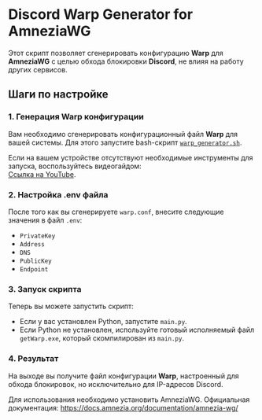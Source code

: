 # Discord Warp Generator for AmneziaWG

Этот скрипт позволяет сгенерировать конфигурацию **Warp** для **AmneziaWG** с целью обхода блокировки **Discord**, не влияя на работу других сервисов.

## Шаги по настройке

### 1. Генерация Warp конфигурации
Вам необходимо сгенерировать конфигурационный файл **Warp** для вашей системы. Для этого запустите bash-скрипт [`warp_generator.sh`](warp_generator.sh).

Если на вашем устройстве отсутствуют необходимые инструменты для запуска, воспользуйтесь видеогайдом:  
[Ссылка на YouTube](https://youtu.be/81VYImVfupw?si=37vd13xqWatQIPaD).

### 2. Настройка .env файла
После того как вы сгенерируете `warp.conf`, внесите следующие значения в файл `.env`:
- `PrivateKey`
- `Address`
- `DNS`
- `PublicKey`
- `Endpoint`

### 3. Запуск скрипта
Теперь вы можете запустить скрипт:
- Если у вас установлен Python, запустите `main.py`.
- Если Python не установлен, используйте готовый исполняемый файл `getWarp.exe`, который скомпилирован из `main.py`.

### 4. Результат
На выходе вы получите файл конфигурации **Warp**, настроенный для обхода блокировок, но исключительно для IP-адресов Discord.

Для использования необходимо установить AmneziaWG. Официальная документация: https://docs.amnezia.org/documentation/amnezia-wg/